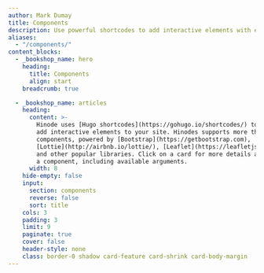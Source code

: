 ```yaml
---
author: Mark Dumay
title: Components
description: Use powerful shortcodes to add interactive elements with ease.
aliases:
  - "/components/"
content_blocks:
  - _bookshop_name: hero
    heading:
      title: Components
      align: start
    breadcrumb: true

  - _bookshop_name: articles
    heading:
      content: >-
        Hinode uses [Hugo shortcodes](https://gohugo.io/shortcodes/) to quickly
        add interactive elements to your site. Hinodes supports more than 30
        components, powered by [Bootstrap](https://getbootstrap.com),
        [Lottie](http://airbnb.io/lottie/), [Leaflet](https://leafletjs.com/),
        and other popular libraries. Click on a card for more details about
        a component, including available arguments.
      width: 8
    hide-empty: false
    input:
      section: components
      reverse: false
      sort: title
    cols: 3
    padding: 3
    limit: 9
    paginate: true
    cover: false
    header-style: none
    class: border-0 shadow card-feature card-shrink card-body-margin
---
```

